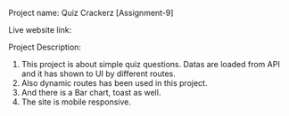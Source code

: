 Project name: Quiz Crackerz [Assignment-9]

Live website link: 

Project Description: 
1. This project is about simple quiz questions. Datas are loaded from API and it has shown to UI by different routes.
2. Also dynamic routes has been used in this project.
3. And there is a Bar chart, toast as well.
4. The site is mobile responsive.


